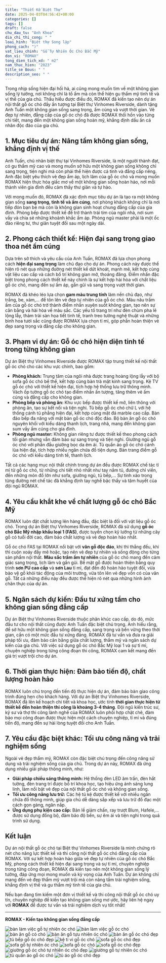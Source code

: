 ```yaml
---
title: "Thiết Kế Biệt Thự"
date: 2025-04-03T04:56:42+00:00
categories: []
tags: []
draft: false
chu_dau_tu: "Anh Khoa"
dia_chi_thi_cong: " "
loai_hinh: "Biệt thự Song lập"
phong_cach: ")"
vat_lieu_chinh: "Gỗ Tự Nhiên Óc Chó Bắc Mỹ"
don_vi: "ROMAX"
tong_dien_tich_xd: " m2"
nam_thuc_hien: "2023"
title_se Bous: " "
description_seo: " "
---
```

Trong nhịp sống hiện đại hối hả, ai cũng mong muốn tìm về một không gian sống lý tưởng, nơi không chỉ là tổ ấm mà còn thể hiện gu thẩm mỹ tinh tế và vị thế của gia chủ. Thấu hiểu được điều đó, ROMAX đã kiến tạo nên dự án nội thất gỗ óc chó đầy ấn tượng tại Biệt thự Vinhomes Riverside, dành tặng Anh Tuấn một không gian sống sang trọng, ấm cúng và vượt thời gian. Vẻ đẹp tự nhiên, đẳng cấp của gỗ óc chó đã được ROMAX thổi hồn vào từng chi tiết, mang đến một không gian sống hoàn mỹ, khẳng định dấu ấn cá nhân độc đáo của gia chủ.

## 1. Mục tiêu dự án: Nâng tầm không gian sống, khẳng định vị thế

Anh Tuấn, chủ nhân biệt thự tại Vinhomes Riverside, là một người thành đạt, có gu thẩm mỹ cao và mong muốn sở hữu một không gian sống không chỉ sang trọng, tiện nghi mà còn phải thể hiện được cá tính và đẳng cấp riêng. Anh đặc biệt yêu thích vẻ đẹp ấm áp, lịch lãm của gỗ óc chó và mong muốn ROMAX hiện thực hóa giấc mơ về một không gian sống hoàn hảo, nơi mỗi thành viên gia đình đều cảm thấy thư giãn và tự hào.

Với mong muốn đó, ROMAX đã xác định mục tiêu dự án là tạo ra một không gian sống **sang trọng, tinh tế và ấm cúng**, nơi phòng khách không chỉ là nơi tiếp đón bạn bè mà còn là không gian sinh hoạt chung đẳng cấp của gia đình. Phòng bếp được thiết kế để trở thành trái tim của ngôi nhà, nơi sum vầy và chia sẻ những khoảnh khắc ấm áp. Phòng ngủ master phải là một ốc đảo riêng tư, thư giãn tuyệt đối sau một ngày dài.

## 2. Phong cách thiết kế: Hiện đại sang trọng giao thoa nét ấm cúng

Dựa trên sở thích và yêu cầu của Anh Tuấn, ROMAX đã lựa chọn phong cách **hiện đại sang trọng** làm chủ đạo cho dự án. Phong cách này được thể hiện rõ nét qua những đường nét thiết kế dứt khoát, mạnh mẽ, kết hợp cùng vật liệu cao cấp và cách bố trí không gian mở, thoáng đãng. Điểm nhấn đặc biệt trong phong cách thiết kế này chính là sự kết hợp hài hòa với chất liệu gỗ óc chó, mang đến sự ấm áp, gần gũi và sang trọng vượt thời gian.

ROMAX đã khéo léo lựa chọn **gam màu trung tính** làm nền chủ đạo, như trắng, be, xám,... để tôn lên vẻ đẹp tự nhiên của gỗ óc chó. Màu nâu trầm ấm của gỗ óc chó trở thành điểm nhấn xuyên suốt không gian, tạo nên sự cân bằng và hài hòa về màu sắc. Các yếu tố trang trí như đèn chùm pha lê lộng lẫy, thảm trải sàn họa tiết tinh tế, tranh treo tường nghệ thuật và những bình hoa tươi sắc cũng được ROMAX lựa chọn tỉ mỉ, góp phần hoàn thiện vẻ đẹp sang trọng và đẳng cấp cho không gian.

## 3. Phạm vi dự án: Gỗ óc chó hiện diện tinh tế trong từng không gian

Dự án Biệt thự Vinhomes Riverside được ROMAX tập trung thiết kế nội thất gỗ óc chó cho các khu vực chính, bao gồm:

* **Phòng khách:** Trung tâm của ngôi nhà được trang hoàng lộng lẫy với bộ sofa gỗ óc chó bề thế, kết hợp cùng bàn trà mặt kính sang trọng. Kệ TV gỗ óc chó với thiết kế hiện đại, tích hợp hệ thống lưu trữ thông minh. Vách ốp tường gỗ óc chó tạo điểm nhấn ấn tượng, tăng thêm vẻ ấm cúng và đẳng cấp cho không gian.
* **Phòng bếp và phòng ăn:** Khu vực bếp được thiết kế mở, liên thông với phòng ăn, tạo sự kết nối và tiện nghi. Tủ bếp gỗ óc chó chữ L với hệ thống cánh tủ phẳng hiện đại, kết hợp cùng mặt đá marble cao cấp. Bàn đảo bếp đa năng với mặt bàn gỗ óc chó độc đáo. Bộ bàn ăn gỗ óc chó nguyên khối với kiểu dáng thanh lịch, trang nhã, mang đến không gian sum vầy ấm cúng cho gia đình.
* **Phòng ngủ master:** Không gian riêng tư được thiết kế theo phong cách tối giản nhưng vẫn đảm bảo sự sang trọng và tiện nghi. Giường ngủ gỗ óc chó với phần đầu giường bọc da êm ái. Tủ quần áo gỗ óc chó cánh lùa hiện đại, tích hợp nhiều ngăn chứa đồ tiện dụng. Bàn trang điểm gỗ óc chó với kiểu dáng tinh tế, thanh lịch.

Tất cả các hạng mục nội thất chính trong dự án đều được ROMAX chế tác tỉ mỉ từ gỗ óc chó, từ những chi tiết nhỏ nhất như tay nắm tủ, đường chỉ viền, đến những món đồ lớn như sofa, giường ngủ, tủ bếp,... Sự tinh xảo trong từng đường nét chế tác đã khẳng định tay nghề bậc thầy và tâm huyết của đội ngũ ROMAX.

## 4. Yêu cầu khắt khe về chất lượng gỗ óc chó Bắc Mỹ

ROMAX luôn đặt chất lượng lên hàng đầu, đặc biệt là đối với vật liệu gỗ óc chó. Trong dự án Biệt thự Vinhomes Riverside, ROMAX đã sử dụng **gỗ óc chó Bắc Mỹ nhập khẩu loại 1 (FAS)**, được tuyển chọn kỹ lưỡng từ những cây gỗ có tuổi đời cao, đảm bảo chất lượng và vẻ đẹp hoàn hảo nhất.

Gỗ óc chó FAS tại ROMAX nổi bật với **vân gỗ độc đáo**, khi thì thẳng đều, khi thì cuộn xoáy đầy mê hoặc, tạo nên vẻ đẹp tự nhiên và sống động cho từng sản phẩm nội thất. **Màu sắc trầm ấm tự nhiên** của gỗ óc chó mang đến cảm giác sang trọng, lịch lãm và gần gũi. Bề mặt gỗ được hoàn thiện bằng quy trình **sơn PU cao cấp** và **sơn Lau** tỉ mỉ, đạt đến độ hoàn hảo tuyệt đối, vừa bảo vệ gỗ khỏi tác động của môi trường, vừa tôn lên vẻ đẹp vốn có của vân gỗ. Tất cả những điều này đều được thể hiện rõ nét qua những hình ảnh chân thực của dự án.

## 5. Ngân sách dự kiến: Đầu tư xứng tầm cho không gian sống đẳng cấp

Dự án Biệt thự Vinhomes Riverside thuộc phân khúc cao cấp, do đó, mức đầu tư cho nội thất cũng được Anh Tuấn đặc biệt chú trọng. Anh hiểu rằng, để sở hữu một không gian sống đẳng cấp, sang trọng và bền vững theo thời gian, cần có một mức đầu tư xứng đáng. ROMAX đã tư vấn và đưa ra giải pháp tối ưu, đảm bảo cân bằng giữa chất lượng, thẩm mỹ và ngân sách dự kiến của gia chủ. Với việc sử dụng gỗ óc chó Bắc Mỹ loại 1 và sự tỉ mỉ, chuyên nghiệp trong từng công đoạn thi công, ROMAX cam kết mang đến giá trị vượt trội cho dự án.

## 6. Thời gian thực hiện: Đảm bảo tiến độ, chất lượng hoàn hảo

ROMAX luôn chú trọng đến tiến độ thực hiện dự án, đảm bảo bàn giao công trình đúng hẹn cho khách hàng. Với dự án Biệt thự Vinhomes Riverside, ROMAX đã lên kế hoạch chi tiết và khoa học, ước tính **thời gian thực hiện từ thiết kế đến hoàn thiện thi công là khoảng 3-4 tháng**. Đội ngũ kiến trúc sư, kỹ sư và thợ thi công lành nghề của ROMAX luôn phối hợp chặt chẽ, đảm bảo mọi công đoạn được thực hiện một cách chuyên nghiệp, tỉ mỉ và đúng tiến độ, mang đến sự hài lòng tuyệt đối cho Anh Tuấn.

## 7. Yêu cầu đặc biệt khác: Tối ưu công năng và trải nghiệm sống

Ngoài vẻ đẹp thẩm mỹ, ROMAX còn đặc biệt chú trọng đến công năng sử dụng và trải nghiệm sống của gia chủ. Trong dự án này, ROMAX đã ứng dụng nhiều giải pháp thông minh, như:

* **Giải pháp chiếu sáng thông minh:** Hệ thống đèn LED âm trần, đèn hắt tường, đèn trang trí được bố trí khoa học, tạo hiệu ứng ánh sáng lung linh, làm nổi bật vẻ đẹp của nội thất gỗ óc chó và không gian sống.
* **Tối ưu công năng lưu trữ:** Các hệ tủ kệ được thiết kế với nhiều ngăn chứa đồ thông minh, giúp gia chủ dễ dàng sắp xếp và lưu trữ đồ đạc một cách gọn gàng, ngăn nắp.
* **Ứng dụng phụ kiện cao cấp:** Bản lề giảm chấn, ray trượt Blum, Hafele,... được sử dụng đồng bộ, đảm bảo độ bền, sự êm ái và tiện nghi trong quá trình sử dụng.

## Kết luận

Dự án nội thất gỗ óc chó tại Biệt thự Vinhomes Riverside là minh chứng rõ nét cho năng lực thiết kế và thi công nội thất gỗ óc chó đẳng cấp của ROMAX. Với sự kết hợp hoàn hảo giữa vẻ đẹp tự nhiên của gỗ óc chó Bắc Mỹ, phong cách thiết kế hiện đại sang trọng và sự tỉ mỉ, chuyên nghiệp trong từng công đoạn, ROMAX đã kiến tạo nên một không gian sống lý tưởng, đáp ứng mọi mong muốn và kỳ vọng của Anh Tuấn. Dự án không chỉ mang đến vẻ đẹp thẩm mỹ vượt trội mà còn nâng tầm trải nghiệm sống, khẳng định vị thế và gu thẩm mỹ tinh tế của gia chủ.

Nếu bạn đang tìm kiếm một đơn vị thiết kế và thi công nội thất gỗ óc chó uy tín, chuyên nghiệp để kiến tạo không gian sống mơ ước, hãy liên hệ ngay với **ROMAX** để được tư vấn và trải nghiệm dịch vụ tốt nhất!

---

**ROMAX - Kiến tạo không gian sống đẳng cấp**

![bàn làm việc gỗ tự nhiên óc chó](/img/ban-lv/blv17/ban-lam-viec-go-oc-cho-blv17-2.webp)
![bàn làm việc gỗ óc chó](/img/ban-lv/blv17/ban-lam-viec-go-oc-cho-blv17-1.webp)
![bàn ăn gỗ có chó](/img/ban-an/ba17/ban-an-go-oc-cho-ba17-3.webp)
![bàn ăn gỗ tựu nhiên óc chó](/img/ban-an/ba17/ban-an-go-oc-cho-ba17-2.webp)
![bàn ăn gỗ óc chó đẹp](/img/ban-an/ba17/ban-an-go-oc-cho-ba17-1.webp)
![tủ bếp gỗ óc chó đẹp](/img/tu-bep/tb17/tu-bep-go-oc-cho-tb17-1.webp)
![kệ ti vi gỗ óc chó](/img/ke-tivi/ktv17/ke-ti-vi-go-oc-cho-ktv17-1.webp)
![sofa gỗ óc chó đẹp](/img/sofa/sf17/sofa-go-oc-cho-sf17-4.webp)
![sofa gỗ tự nhiên óc chó](/img/sofa/sf17/sofa-go-oc-cho-sf17-3.webp)
![sofa gỗ óc chó](/img/sofa/sf17/sofa-go-oc-cho-sf17-2.webp)
![sofa gỗ óc chó đẹp](/img/sofa/sf17/sofa-go-oc-cho-sf17-1.webp)
![giường gỗ óc chó tự nhiên óc chó đẹp](/img/giuong/gg17/giuong-go-oc-cho-gg17-3.webp)
![giường gỗ tự nhiên óc chó](/img/giuong/gg17/giuong-go-oc-cho-gg17-2.webp)
![tủ quần áo gỗ óc chó](/img/tu-ao/tqa17/tu-quan-ao-go-oc-cho-tqa17-2.webp)
![tủ áo gỗ óc chó đẹp](/img/tu-ao/tqa17/tu-quan-ao-go-oc-cho-tqa17-1.webp)